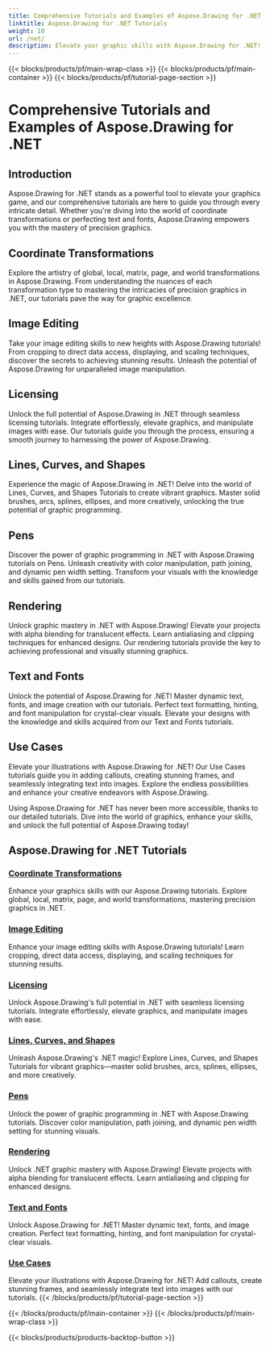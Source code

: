 ```yaml
---
title: Comprehensive Tutorials and Examples of Aspose.Drawing for .NET 
linktitle: Aspose.Drawing for .NET Tutorials
weight: 10
url: /net/
description: Elevate your graphic skills with Aspose.Drawing for .NET! From precise coordinate transformations to dynamic text and fonts, our tutorials unlock the full potential of graphics.
---
```


{{< blocks/products/pf/main-wrap-class >}}
{{< blocks/products/pf/main-container >}}
{{< blocks/products/pf/tutorial-page-section >}}

# Comprehensive Tutorials and Examples of Aspose.Drawing for .NET


## Introduction

Aspose.Drawing for .NET stands as a powerful tool to elevate your graphics game, and our comprehensive tutorials are here to guide you through every intricate detail. Whether you're diving into the world of coordinate transformations or perfecting text and fonts, Aspose.Drawing empowers you with the mastery of precision graphics.

## Coordinate Transformations
Explore the artistry of global, local, matrix, page, and world transformations in Aspose.Drawing. From understanding the nuances of each transformation type to mastering the intricacies of precision graphics in .NET, our tutorials pave the way for graphic excellence.

## Image Editing
Take your image editing skills to new heights with Aspose.Drawing tutorials! From cropping to direct data access, displaying, and scaling techniques, discover the secrets to achieving stunning results. Unleash the potential of Aspose.Drawing for unparalleled image manipulation.

## Licensing
Unlock the full potential of Aspose.Drawing in .NET through seamless licensing tutorials. Integrate effortlessly, elevate graphics, and manipulate images with ease. Our tutorials guide you through the process, ensuring a smooth journey to harnessing the power of Aspose.Drawing.

## Lines, Curves, and Shapes
Experience the magic of Aspose.Drawing in .NET! Delve into the world of Lines, Curves, and Shapes Tutorials to create vibrant graphics. Master solid brushes, arcs, splines, ellipses, and more creatively, unlocking the true potential of graphic programming.

## Pens
Discover the power of graphic programming in .NET with Aspose.Drawing tutorials on Pens. Unleash creativity with color manipulation, path joining, and dynamic pen width setting. Transform your visuals with the knowledge and skills gained from our tutorials.

## Rendering
Unlock graphic mastery in .NET with Aspose.Drawing! Elevate your projects with alpha blending for translucent effects. Learn antialiasing and clipping techniques for enhanced designs. Our rendering tutorials provide the key to achieving professional and visually stunning graphics.

## Text and Fonts
Unlock the potential of Aspose.Drawing for .NET! Master dynamic text, fonts, and image creation with our tutorials. Perfect text formatting, hinting, and font manipulation for crystal-clear visuals. Elevate your designs with the knowledge and skills acquired from our Text and Fonts tutorials.

## Use Cases
Elevate your illustrations with Aspose.Drawing for .NET! Our Use Cases tutorials guide you in adding callouts, creating stunning frames, and seamlessly integrating text into images. Explore the endless possibilities and enhance your creative endeavors with Aspose.Drawing.

Using Aspose.Drawing for .NET has never been more accessible, thanks to our detailed tutorials. Dive into the world of graphics, enhance your skills, and unlock the full potential of Aspose.Drawing today!

## Aspose.Drawing for .NET Tutorials
### [Coordinate Transformations](./coordinate-transformations/)
Enhance your graphics skills with our Aspose.Drawing tutorials. Explore global, local, matrix, page, and world transformations, mastering precision graphics in .NET.
### [Image Editing](./image-editing/)
Enhance your image editing skills with Aspose.Drawing tutorials! Learn cropping, direct data access, displaying, and scaling techniques for stunning results.
### [Licensing](./licensing/)
Unlock Aspose.Drawing's full potential in .NET with seamless licensing tutorials. Integrate effortlessly, elevate graphics, and manipulate images with ease.
### [Lines, Curves, and Shapes](./lines-curves-and-shapes/)
Unleash Aspose.Drawing's .NET magic! Explore Lines, Curves, and Shapes Tutorials for vibrant graphics—master solid brushes, arcs, splines, ellipses, and more creatively.
### [Pens](./pens/)
Unlock the power of graphic programming in .NET with Aspose.Drawing tutorials. Discover color manipulation, path joining, and dynamic pen width setting for stunning visuals.
### [Rendering](./rendering/)
Unlock .NET graphic mastery with Aspose.Drawing! Elevate projects with alpha blending for translucent effects. Learn antialiasing and clipping for enhanced designs.
### [Text and Fonts](./text-and-fonts/)
Unlock Aspose.Drawing for .NET! Master dynamic text, fonts, and image creation. Perfect text formatting, hinting, and font manipulation for crystal-clear visuals.
### [Use Cases](./use-cases/)
Elevate your illustrations with Aspose.Drawing for .NET! Add callouts, create stunning frames, and seamlessly integrate text into images with our tutorials.
{{< /blocks/products/pf/tutorial-page-section >}}

{{< /blocks/products/pf/main-container >}}
{{< /blocks/products/pf/main-wrap-class >}}

{{< blocks/products/products-backtop-button >}}
